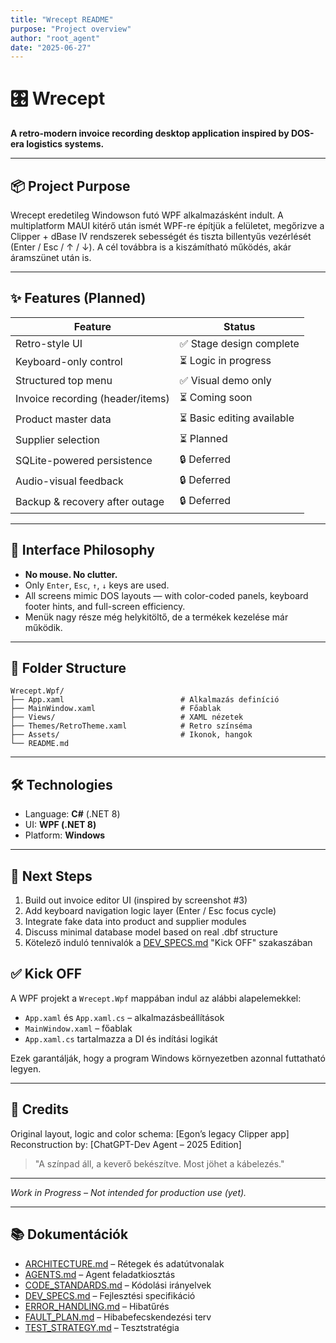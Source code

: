 ```yaml
---
title: "Wrecept README"
purpose: "Project overview"
author: "root_agent"
date: "2025-06-27"
---
```


# 🎛️ Wrecept

**A retro-modern invoice recording desktop application inspired by DOS-era logistics systems.**

---

## 📦 Project Purpose

Wrecept eredetileg Windowson futó WPF alkalmazásként indult. A multiplatform MAUI kitérő után ismét WPF-re építjük a felületet, megőrizve a Clipper + dBase IV rendszerek sebességét és tiszta billentyűs vezérlését (Enter / Esc / ↑ / ↓). A cél továbbra is a kiszámítható működés, akár áramszünet után is.

---

## ✨ Features (Planned)

| Feature                          | Status                  |
| -------------------------------- | ----------------------- |
| Retro-style UI                   | ✅ Stage design complete |
| Keyboard-only control            | ⏳ Logic in progress     |
| Structured top menu              | ✅ Visual demo only      |
| Invoice recording (header/items) | ⏳ Coming soon           |
| Product master data              | ⏳ Basic editing available |
| Supplier selection               | ⏳ Planned               |
| SQLite-powered persistence       | 🔒 Deferred             |
| Audio-visual feedback            | 🔒 Deferred             |
| Backup & recovery after outage   | 🔒 Deferred             |

---

## 🎹 Interface Philosophy

* **No mouse. No clutter.**
* Only `Enter`, `Esc`, `↑`, `↓` keys are used.
* All screens mimic DOS layouts — with color-coded panels, keyboard footer hints, and full-screen efficiency.
* Menük nagy része még helykitöltő, de a termékek kezelése már működik.

---

## 📁 Folder Structure

```
Wrecept.Wpf/
├── App.xaml                          # Alkalmazás definíció
├── MainWindow.xaml                   # Főablak
├── Views/                            # XAML nézetek
├── Themes/RetroTheme.xaml            # Retro színséma
├── Assets/                           # Ikonok, hangok
└── README.md
```

---

## 🛠 Technologies

* Language: **C#** (.NET 8)
* UI: **WPF (.NET 8)**
* Platform: **Windows**

---

## 🎯 Next Steps

1. Build out invoice editor UI (inspired by screenshot #3)
2. Add keyboard navigation logic layer (Enter / Esc focus cycle)
3. Integrate fake data into product and supplier modules
4. Discuss minimal database model based on real .dbf structure
5. Kötelező induló tennivalók a [DEV_SPECS.md](DEV_SPECS.md) "Kick OFF" szakaszában

## ✅ Kick OFF

A WPF projekt a `Wrecept.Wpf` mappában indul az alábbi alapelemekkel:

* `App.xaml` és `App.xaml.cs` – alkalmazásbeállítások
* `MainWindow.xaml` – főablak
* `App.xaml.cs` tartalmazza a DI és indítási logikát

Ezek garantálják, hogy a program Windows környezetben azonnal futtatható legyen.

---

## 🧾 Credits

Original layout, logic and color schema: \[Egon’s legacy Clipper app]
Reconstruction by: \[ChatGPT-Dev Agent – 2025 Edition]

> "A színpad áll, a keverő bekészítve. Most jöhet a kábelezés."

---

*Work in Progress – Not intended for production use (yet).*

---

## 📚 Dokumentációk

- [ARCHITECTURE.md](ARCHITECTURE.md) – Rétegek és adatútvonalak
- [AGENTS.md](AGENTS.md) – Agent feladatkiosztás
- [CODE_STANDARDS.md](CODE_STANDARDS.md) – Kódolási irányelvek
- [DEV_SPECS.md](DEV_SPECS.md) – Fejlesztési specifikáció
- [ERROR_HANDLING.md](ERROR_HANDLING.md) – Hibatűrés
- [FAULT_PLAN.md](FAULT_PLAN.md) – Hibabefecskendezési terv
- [TEST_STRATEGY.md](TEST_STRATEGY.md) – Tesztstratégia
